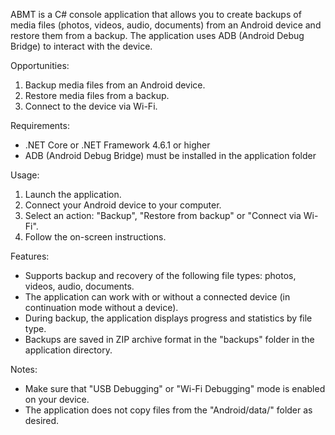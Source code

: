 ABMT is a C# console application that allows you to create backups of media files (photos, videos, audio, documents) from an Android device and restore them from a backup. 
The application uses ADB (Android Debug Bridge) to interact with the device.

Opportunities:
1. Backup media files from an Android device.
2. Restore media files from a backup.
3. Connect to the device via Wi-Fi.

Requirements:
- .NET Core or .NET Framework 4.6.1 or higher
- ADB (Android Debug Bridge) must be installed in the application folder

Usage:
1. Launch the application.
2. Connect your Android device to your computer.
3. Select an action: "Backup", "Restore from backup" or "Connect via Wi-Fi".
4. Follow the on-screen instructions.

Features:
- Supports backup and recovery of the following file types: photos, videos, audio, documents.
- The application can work with or without a connected device (in continuation mode without a device).
- During backup, the application displays progress and statistics by file type.
- Backups are saved in ZIP archive format in the "backups" folder in the application directory.

Notes:
- Make sure that "USB Debugging" or "Wi-Fi Debugging" mode is enabled on your device.
- The application does not copy files from the "Android/data/" folder as desired.
